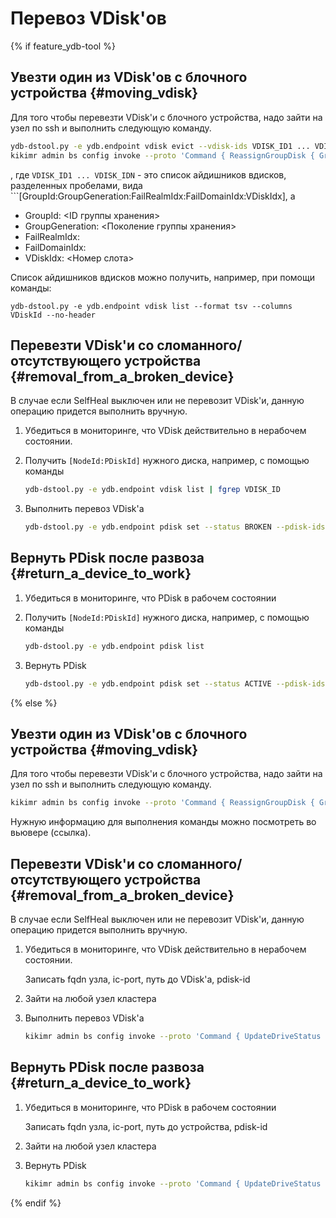 # Перевоз VDisk'ов

{% if  feature_ydb-tool %}

## Увезти один из VDisk'ов с блочного устройства {#moving_vdisk}

Для того чтобы перевезти VDisk'и с блочного устройства, надо зайти на узел по ssh и выполнить следующую команду.

```bash
ydb-dstool.py -e ydb.endpoint vdisk evict --vdisk-ids VDISK_ID1 ... VDISK_IDN
kikimr admin bs config invoke --proto 'Command { ReassignGroupDisk { GroupId: <ID группы хранения> GroupGeneration: <Поколение группы хранения> FailRealmIdx: <FailRealm> FailDomainIdx: <FailDomain> VDiskIdx: <Номер слота> } }'
```
, где ```VDISK_ID1 ... VDISK_IDN``` - это список айдишников вдисков, разделенных пробелами, вида ```[GroupId:GroupGeneration:FailRealmIdx:FailDomainIdx:VDiskIdx], а

* GroupId: <ID группы хранения>
* GroupGeneration: <Поколение группы хранения>
* FailRealmIdx: <FailRealm>
* FailDomainIdx: <FailDomain>
* VDiskIdx: <Номер слота>

Список айдишников вдисков можно получить, например, при помощи команды:

```
ydb-dstool.py -e ydb.endpoint vdisk list --format tsv --columns VDiskId --no-header
```

## Перевезти VDisk'и со сломанного/отсутствующего устройства {#removal_from_a_broken_device}

В случае если SelfHeal выключен или не перевозит VDisk'и, данную операцию придется выполнить вручную.

1. Убедиться в мониторинге, что VDisk действительно в нерабочем состоянии.

2. Получить ```[NodeId:PDiskId]``` нужного диска, например, с помощью команды

    ```bash
    ydb-dstool.py -e ydb.endpoint vdisk list | fgrep VDISK_ID
    ```

3. Выполнить перевоз VDisk'а

    ```bash
    ydb-dstool.py -e ydb.endpoint pdisk set --status BROKEN --pdisk-ids "[NodeId:PDiskId]"
    ```

## Вернуть PDisk после развоза  {#return_a_device_to_work}

1. Убедиться в мониторинге, что PDisk в рабочем состоянии

2. Получить ```[NodeId:PDiskId]``` нужного диска, например, с помощью команды

    ```bash
    ydb-dstool.py -e ydb.endpoint pdisk list
    ```

3. Вернуть PDisk

    ```bash
    ydb-dstool.py -e ydb.endpoint pdisk set --status ACTIVE --pdisk-ids "[NodeId:PDiskId]"
    ```

{% else %}

## Увезти один из VDisk'ов с блочного устройства {#moving_vdisk}

Для того чтобы перевезти VDisk'и с блочного устройства, надо зайти на узел по ssh и выполнить следующую команду.

```bash
kikimr admin bs config invoke --proto 'Command { ReassignGroupDisk { GroupId: <ID группы хранения> GroupGeneration: <Поколение группы хранения> FailRealmIdx: <FailRealm> FailDomainIdx: <FailDomain> VDiskIdx: <Номер слота> } }'
```

Нужную информацию для выполнения команды можно посмотреть во вьювере (ссылка).

## Перевезти VDisk'и со сломанного/отсутствующего устройства {#removal_from_a_broken_device}

В случае если SelfHeal выключен или не перевозит VDisk'и, данную операцию придется выполнить вручную.

1. Убедиться в мониторинге, что VDisk действительно в нерабочем состоянии.

    Записать fqdn узла, ic-port, путь до VDisk'а, pdisk-id

2. Зайти на любой узел кластера

3. Выполнить перевоз VDisk'а

    ```bash
    kikimr admin bs config invoke --proto 'Command { UpdateDriveStatus { HostKey: { Fqdn: "<host>" IcPort: <ic-port>} Path: "<Путь до партлейбла устройства>" PDiskId: <pdisk-id> Status: BROKEN } }'
    ```

## Вернуть PDisk после развоза  {#return_a_device_to_work}

1. Убедиться в мониторинге, что PDisk в рабочем состоянии

    Записать fqdn узла, ic-port, путь до устройства, pdisk-id

2. Зайти на любой узел кластера

3. Вернуть PDisk

    ```bash
    kikimr admin bs config invoke --proto 'Command { UpdateDriveStatus { HostKey: { Fqdn: "<host>" IcPort: <ic-port>} Path: "<Путь до партлейбла устройства>" PDiskId: <pdisk-id> Status: ACTIVE } }'
    ```

{% endif %}
